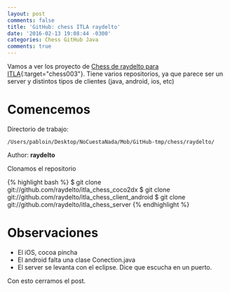 ```yaml
---
layout: post
comments: false
title: 'GitHub: chess ITLA raydelto'
date: '2016-02-13 19:08:44 -0300'
categories: Chess GitHub Java
comments: true
---
```


Vamos a ver los proyecto de [Chess de raydelto para ITLA](https://github.com/raydelto/itla_chess_client_android.git){:target="chess003"}. Tiene varios repositorios, ya que parece ser un server y distintos tipos de clientes (java, android, ios, etc)

# Comencemos

Directorio de trabajo:

```
/Users/pabloin/Desktop/NoCuestaNada/Mob/GitHub-tmp/chess/raydelto/
```

Author: **raydelto**

Clonamos el repositorio

{% highlight bash %} $ git clone git://github.com/raydelto/itla_chess_coco2dx $ git clone git://github.com/raydelto/itla_chess_client_android $ git clone git://github.com/raydelto/itla_chess_server {% endhighlight %}

# Observaciones

- El iOS, cocoa pincha
- El android falta una clase Conection.java
- El server se levanta con el eclipse. Dice que escucha en un puerto.

Con esto cerramos el post.

[github-chess-ray-001]: https://github.com/raydelto/itla_chess_coco2dx
[github-chess-ray-002]: https://github.com/raydelto/itla_chess_client_android
[github-chess-ray-003]: https://github.com/raydelto/itla_chess_server
